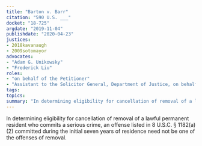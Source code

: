 ```yaml
---
title: "Barton v. Barr"
citation: "590 U.S. ___"
docket: "18-725"
argdate: "2019-11-04"
publishdate: "2020-04-23"
justices:
- 2018kavanaugh
- 2009sotomayor
advocates:
- "Adam G. Unikowsky"
- "Frederick Liu"
roles:
- "on behalf of the Petitioner"
- "Assistant to the Solicitor General, Department of Justice, on behalf of the Respondent"
tags:
topics:
summary: "In determining eligibility for cancellation of removal of a lawful permanent resident who commits a serious crime, an offense listed in 8 U.S.C. § 1182(a)(2) committed during the initial seven years of residence need not be one of the offenses of removal."
---
```

In determining eligibility for cancellation of removal of a lawful permanent resident who commits a serious crime, an offense listed in 8 U.S.C. § 1182(a)(2) committed during the initial seven years of residence need not be one of the offenses of removal.
